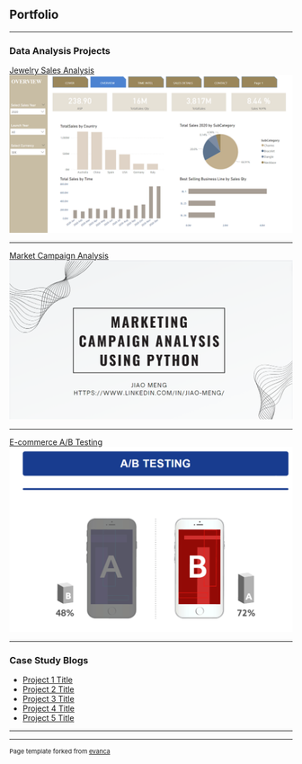 ## Portfolio

---

### Data Analysis Projects 

[Jewelry Sales Analysis](https://app.powerbi.com/groups/me/reports/5904a8ff-7afe-4c2a-a26d-1964dd0365ab/ReportSectionaaaf2eba6ad99f9a3e9e?experience=power-bi)
<img src="images/powerbi cover.png?raw=true"/>

---
[Market Campaign Analysis](/pdf/sample_presentation.pdf)
<img src="images/campaign analysis cover.png?raw=true"/>

---
[E-commerce A/B Testing](/sample_page)
<img src="images/abtesting cover.png?raw=true"/>

---

### Case Study Blogs

- [Project 1 Title](http://example.com/)
- [Project 2 Title](http://example.com/)
- [Project 3 Title](http://example.com/)
- [Project 4 Title](http://example.com/)
- [Project 5 Title](http://example.com/)

---




---
<p style="font-size:11px">Page template forked from <a href="https://github.com/evanca/quick-portfolio">evanca</a></p>
<!-- Remove above link if you don't want to attibute -->
